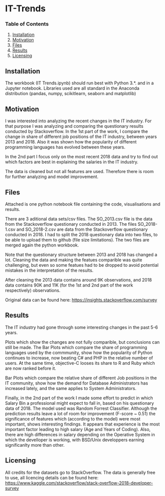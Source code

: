# IT-Trends

### Table of Contents

1. [Installation](#installation)
2. [Motivation](#motivation)
3. [Files](#files)
4. [Results](#results)
5. [Licensing](#licensing)



## Installation <a name="installation"></a>
The workbook (IT Trends.ipynb) should run best with Python 3.*. and in a Jupyter notebook.
Libraries used are all standard in the Anaconda distribution (pandas, numpy, scikitlearn, seaborn and matplotlib)

## Motivation <a name="Motivation"></a>
I was interested into analyzing the recent changes in the IT industry. For that purpose I was analyzing and comparing the questionary results conducted by Stackoverflow. 
In the 1st part of the work, I compare the change in share of different job positions of the IT industry, between years 2013 and 2018.
Also it was shown how the popularity of different programming languages has evolved between these years.

In the 2nd part I focus only on the most recent 2018 data and try to find out which factors are best in explaining the salaries in the IT industry.

The data is cleaned but not all features are used. Therefore there is room for further analyzing and model improvement.

## Files <a name="Files"></a>
Attached is one python notebook file containing the code, visualisations and results. 

There are 3 aditional data sets/csv files. The SO_2013.csv file is the data from the Stackoverflow questionary conducted in 2013.
The files SO_2018-1.csv and SO_2018-2.csv are data from the Stackoverflow questionary conducted in 2018. 
I had to split the 2018 questionary data into two files, to be able to upload them to github (file size limitations). 
The two files are merged again the python workbook. 

Note that the questionary structure between 2013 and 2018 has changed a lot. 
Cleaning the data and making the featues comparible was quite challenging, but even so some featues had to be dropped to avoid potential mistakes in the interpretation of the results.

After cleaning the 2013 data contains around 9K observations, and 2018 data contains 90K and 11K (for the 1st and 2nd part of the work respectively) observations.

Original data can be found here: https://insights.stackoverflow.com/survey


## Results <a name="Results"></a>

The IT industry had gone through some interesting changes in the past 5-6 years.

Plots which show the changes are not fully comparible, but conclusions can still be made.
The Bar Plots which compare the share of programming languages used by the commmunity, show how the popularity of Python continues to increase, now beating C# and PHP in the relative number of users. At the same time, objective-C looses its share to R and Ruby which are now ranked before it.

Bar Plots which compare the relative share of different Job positions in the IT community, show how the demand for Database Administrators has increased lately, and the same applies to System Administrators.

Finally, in the 2nd part of the work I made some effort to predict in which Salary Bin a professional might expect to fall in, based on his questionary data of 2018. The model used was Random Forrest Classifier. Although the prediction results leave a lot of room for improvement (F-score ~ 0.51) the significance of features which (according to the model) were most important, shows interesting findings. 
It appears that experience is the most important factor leading to high salary (Age and Years of Coding). Also, there are high differences in salary depending on the Operative System in which the develloper is working, with BSD/Unix developpers earning significanlty more than other.

## Licensing <a name="Licensing"></a>

All credits for the datasets go to StackOverflow. 
The data is generally free to use, all licencing details can be found here:
https://www.kaggle.com/stackoverflow/stack-overflow-2018-developer-survey
